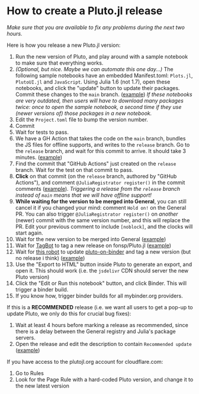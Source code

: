 # How to create a Pluto.jl release

*Make sure that you are available to fix any problems during the next two hours.*

Here is how you release a new Pluto.jl version:
1. Run the new version of Pluto, and play around with a sample notebook to make sure that everything works.
2. *(Optional, but nice. Maybe we can automate this one day...)* The following sample notebooks have an embedded Manifest.toml: `Plots.jl`, `PlutoUI.jl` and `JavaScript`. Using Julia 1.6 (not 1.7), open these notebooks, and click the "update" button to update their packages. Commit these changes to the `main` branch. ([example](https://github.com/fonsp/Pluto.jl/commit/6b76953be6eb7ad805aa47d3b8ea1911ff6626ad)) *If these notebooks are very outdated, then users will have to download many packages twice: once to open the sample notebook, a second time if they use (newer versions of) those packages in a new notebook.*
4. Edit the `Project.toml` file to bump the version number.
5. Commit
5. Wait for tests to pass.
6. We have a GH Action that takes the code on the `main` branch, bundles the JS files for offline supports, and writes to the `release` branch. Go to the `release` branch, and wait for this commit to arrive. It should take 3 minutes. ([example](https://user-images.githubusercontent.com/6933510/150444129-53b664af-34c3-401f-9bd3-0f4dc8e30f19.png))
7. Find the commit that "GitHub Actions" just created on the `release` branch. Wait for the test on that commit to pass.
8. **Click** on that commit (on the `release` branch, authored by "GitHub Actions"), and comment `@JuliaRegistrator register()` in the commit comments ([example](https://github.com/fonsp/Pluto.jl/commit/6d956c1faa2bca2e4531d8df26b1716ae072869e#commitcomment-64277906)). *Triggering a release from the `release` branch instead of `main` means that we will have offline support!*
9. **While waiting for the version to be merged into General**, you can still cancel it if you changed your mind: comment `Hold on!` on the General PR. You can also trigger `@JuliaRegistrator register()` on _another_ (newer) commit with the same version number, and this will replace the PR. Edit your previous comment to include `[noblock]`, and the clocks will start again.
10. Wait for the new version to be merged into General ([example](https://github.com/JuliaRegistries/General/pull/38455))
11. Wait for [TagBot](https://github.com/fonsp/Pluto.jl/actions/workflows/TagBot.yml) to tag a new release on fonsp/Pluto.jl ([example](https://github.com/fonsp/Pluto.jl/releases/tag/v0.14.8))
12. Wait for [this robot](https://github.com/fonsp/pluto-on-binder/actions/workflows/ReleaseLatest.yml) to update [pluto-on-binder](https://github.com/fonsp/pluto-on-binder) and tag a new version (but no release i think) ([example](https://github.com/fonsp/pluto-on-binder/tags))
13. Use the "Export to HTML" button inside Pluto to generate an export, and open it. This should work (i.e. the `jsdelivr` CDN should server the new Pluto version)
14. Click the "Edit or Run this notebook" button, and click Binder. This will trigger a binder build.
15. If you know how, trigger binder builds for all mybinder.org providers.

If this is a **RECOMMENDED** release (i.e. we want all users to get a pop-up to update Pluto, we only do this for crucial bug fixes):
1. Wait at least 4 hours before marking a release as recommended, since there is a delay between the General registry and Julia's package servers.
3. Open the release and edit the description to contain `Recommended update` ([example](https://github.com/fonsp/Pluto.jl/releases/tag/v0.14.7))

If you have access to the plutojl.org account for cloudflare.com:
1. Go to Rules
10. Look for the Page Rule with a hard-coded Pluto version, and change it to the new latest version
